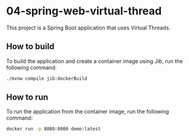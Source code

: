 # 04-spring-web-virtual-thread

This project is a Spring Boot application that uses Virtual Threads.

## How to build

To build the application and create a container image using Jib, run the following command:

```bash
./mvnw compile jib:dockerBuild
```

## How to run

To run the application from the container image, run the following command:

```bash
docker run -p 8080:8080 demo:latest
```
